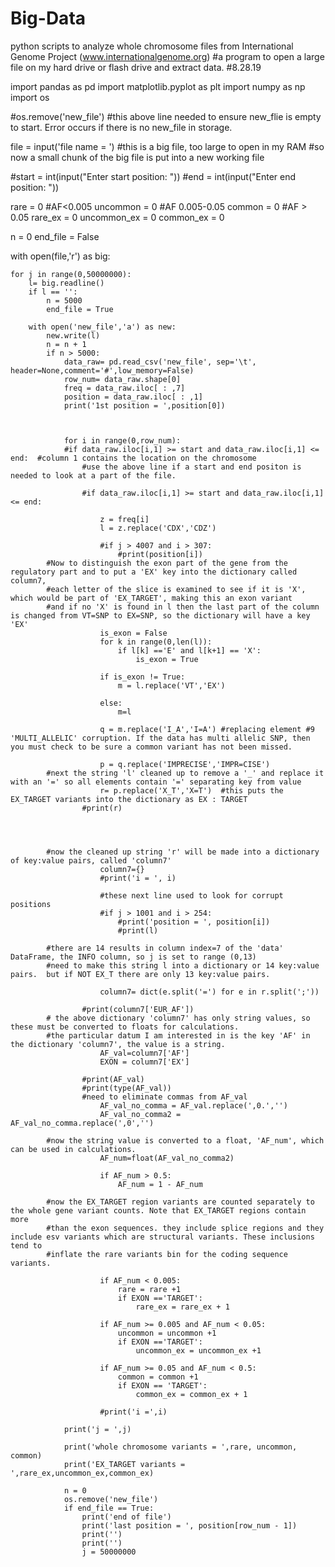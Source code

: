 # Big-Data
python scripts to analyze whole chromosome files from International Genome Project  (www.internationalgenome.org)
#a program to open a large file on my hard drive or flash drive and extract data. 
#8.28.19

import pandas as pd
import matplotlib.pyplot as plt
import numpy as np
import os



#os.remove('new_file')
#this above line needed to ensure new_flie is empty to start. Error occurs if there is no new_file in storage.

file = input('file name = ')
#this is a big file, too large to open in my RAM
#so now a small chunk of the big file is put into a new working file

#start = int(input("Enter start position: "))
#end = int(input("Enter end position: "))

rare = 0  #AF<0.005
uncommon = 0   #AF 0.005-0.05
common = 0    #AF > 0.05
rare_ex = 0
uncommon_ex = 0
common_ex = 0

n = 0
end_file = False

with open(file,'r') as big:
	
	for j in range(0,50000000):
		l= big.readline()
		if l == '':
			n = 5000
			end_file = True
			
		with open('new_file','a') as new:
			new.write(l)
			n = n + 1
			if n > 5000:
				data_raw= pd.read_csv('new_file', sep='\t', header=None,comment='#',low_memory=False)
				row_num= data_raw.shape[0]
				freq = data_raw.iloc[ : ,7]
				position = data_raw.iloc[ : ,1]
				print('1st position = ',position[0])
				


				for i in range(0,row_num):
				#if data_raw.iloc[i,1] >= start and data_raw.iloc[i,1] <= end:  #column 1 contains the location on the chromosome
					#use the above line if a start and end positon is needed to look at a part of the file.
						
					#if data_raw.iloc[i,1] >= start and data_raw.iloc[i,1] <= end:		
						
						z = freq[i]
						l = z.replace('CDX','CDZ')
						
						#if j > 4007 and i > 307:
							#print(position[i])
			#Now to distinguish the exon part of the gene from the regulatory part and to put a 'EX' key into the dictionary called column7, 
			#each letter of the slice is examined to see if it is 'X', which would be part of 'EX_TARGET', making this an exon variant 
			#and if no 'X' is found in l then the last part of the column is changed from VT=SNP to EX=SNP, so the dictionary will have a key 'EX'
						is_exon = False
						for k in range(0,len(l)):
							if l[k] =='E' and l[k+1] == 'X':
								is_exon = True
	
						if is_exon != True:
							m = l.replace('VT','EX') 

						else:
							m=l      

						q = m.replace('I_A','I=A') #replacing element #9 'MULTI_ALLELIC' corruption. If the data has multi allelic SNP, then you must check to be sure a common variant has not been missed.

						p = q.replace('IMPRECISE','IMPR=CISE')
			#next the string 'l' cleaned up to remove a '_' and replace it with an '=' so all elements contain '=' separating key from value
						r= p.replace('X_T','X=T')  #this puts the EX_TARGET variants into the dictionary as EX : TARGET
					#print(r)




			#now the cleaned up string 'r' will be made into a dictionary of key:value pairs, called 'column7'
						column7={}
						#print('i = ', i)
						
						#these next line used to look for corrupt positions
						#if j > 1001 and i > 254:
							#print('position = ', position[i])
							#print(l)

			#there are 14 results in column index=7 of the 'data' DataFrame, the INFO column, so j is set to range (0,13)
			#need to make this string l into a dictionary or 14 key:value pairs.  but if NOT EX_T there are only 13 key:value pairs. 

						column7= dict(e.split('=') for e in r.split(';'))

					#print(column7['EUR_AF'])
			# the above dictionary 'column7' has only string values, so these must be converted to floats for calculations.
			#the particular datum I am interested in is the key 'AF' in the dictionary 'column7', the value is a string.
						AF_val=column7['AF']
						EXON = column7['EX']

					#print(AF_val)
					#print(type(AF_val))
					#need to eliminate commas from AF_val
						AF_val_no_comma = AF_val.replace(',0.','')
						AF_val_no_comma2 = AF_val_no_comma.replace(',0','')

			#now the string value is converted to a float, 'AF_num', which can be used in calculations.
						AF_num=float(AF_val_no_comma2)        
	
						if AF_num > 0.5:
							AF_num = 1 - AF_num 

			#now the EX_TARGET region variants are counted separately to the whole gene variant counts. Note that EX_TARGET regions contain more
			#than the exon sequences. they include splice regions and they include esv variants which are structural variants. These inclusions tend to
			#inflate the rare variants bin for the coding sequence variants.
	
						if AF_num < 0.005:
							rare = rare +1
							if EXON =='TARGET':
								rare_ex = rare_ex + 1
		   
						if AF_num >= 0.005 and AF_num < 0.05:
							uncommon = uncommon +1
							if EXON =='TARGET':
								uncommon_ex = uncommon_ex +1

						if AF_num >= 0.05 and AF_num < 0.5:
							common = common +1
							if EXON == 'TARGET':
								common_ex = common_ex + 1
							
						#print('i =',i)
						
				print('j = ',j)
							
				print('whole chromosome variants = ',rare, uncommon, common)
				print('EX_TARGET variants = ',rare_ex,uncommon_ex,common_ex)

				n = 0
				os.remove('new_file')
				if end_file == True:
				    print('end of file')
				    print('last position = ', position[row_num - 1])
				    print('')
				    print('')
				    j = 50000000
				    
